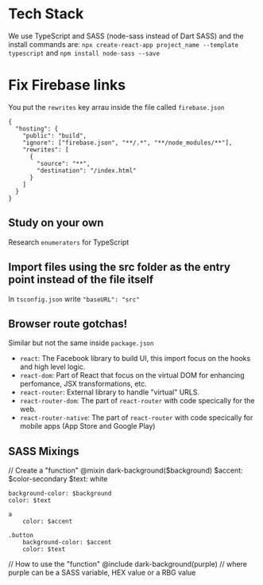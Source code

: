 # Tech Stack

We use TypeScript and SASS (node-sass instead of Dart SASS) and the install commands are:
`npx create-react-app project_name --template typescript` and `npm install node-sass --save`

# Fix Firebase links

You put the `rewrites` key arrau inside the file called `firebase.json`

```
{
  "hosting": {
    "public": "build",
    "ignore": ["firebase.json", "**/.*", "**/node_modules/**"],
    "rewrites": [
      {
        "source": "**",
        "destination": "/index.html"
      }
    ]
  }
}

```

## Study on your own

Research `enumerators` for TypeScript

## Import files using the src folder as the entry point instead of the file itself

In `tsconfig.json` write `"baseURL": "src"`

## Browser route gotchas!

Similar but not the same inside `package.json`

- `react`: The Facebook library to build UI, this import focus on the hooks and high level logic.
- `react-dom`: Part of React that focus on the virtual DOM for enhancing perfomance, JSX transformations, etc.
- `react-router`: External library to handle "virtual" URLS.
- `react-router-dom`: The part of `react-router` with code specically for the web.
- `react-router-native`: The part of `react-router` with code specically for mobile apps (App Store and Google Play)

## SASS Mixings

// Create a "function"
@mixin dark-background($background)
$accent: $color-secondary
$text: white

    background-color: $background
    color: $text

    a
        color: $accent

    .button
        background-color: $accent
        color: $text

// How to use the "function"
@include dark-background(purple) // where purple can be a SASS variable, HEX value or a RBG value
